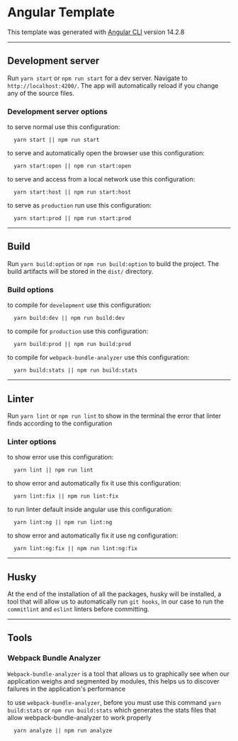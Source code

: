# Angular Template

This template was generated with [Angular CLI](https://github.com/angular/angular-cli) version 14.2.8

---

## Development server

Run `yarn start` or `npm run start` for a dev server. Navigate to `http://localhost:4200/`. The app will automatically reload if you change any of the source files.

### Development server options

to serve normal use this configuration:

```
  yarn start || npm run start
```

to serve and automatically open the browser use this configuration:

```
  yarn start:open || npm run start:open
```

to serve and access from a local network use this configuration:

```
  yarn start:host || npm run start:host
```

to serve as `production` run use this configuration:

```
  yarn start:prod || npm run start:prod
```

<!-- ## Code scaffolding

Run `ng generate component component-name` to generate a new component. You can also use `ng generate directive|pipe|service|class|guard|interface|enum|module`. -->

---

## Build

Run `yarn build:option` or `npm run build:option` to build the project. The build artifacts will be stored in the `dist/` directory.

### Build options

to compile for `development` use this configuration:

```
  yarn build:dev || npm run build:dev
```

to compile for `production` use this configuration:

```
  yarn build:prod || npm run build:prod
```

to compile for `webpack-bundle-analyzer` use this configuration:

```
  yarn build:stats || npm run build:stats
```

---

## Linter

Run `yarn lint` or `npm run lint` to show in the terminal the error that linter finds according to the configuration

### Linter options

to show error use this configuration:

```
  yarn lint || npm run lint
```

to show error and automatically fix it use this configuration:

```
  yarn lint:fix || npm run lint:fix
```

to run linter default inside angular use this configuration:

```
  yarn lint:ng || npm run lint:ng
```

to show error and automatically fix it use ng configuration:

```
  yarn lint:ng:fix || npm run lint:ng:fix
```

---

## Husky

At the end of the installation of all the packages, husky will be installed, a tool that will allow us to automatically run `git hooks`, in our case to run the `commitlint` and `eslint` linters before committing.

---

## Tools

### Webpack Bundle Analyzer

`Webpack-bundle-analyzer` is a tool that allows us to graphically see when our application weighs and segmented by modules, this helps us to discover failures in the application's performance

to use `webpack-bundle-analyzer`, before you must use this command `yarn build:stats` or `npm run build:stats` which generates the stats files that allow webpack-bundle-analyzer to work properly

```
  yarn analyze || npm run analyze
```

<!-- ## Running unit tests

Run `ng test` to execute the unit tests via [Karma](https://karma-runner.github.io). -->

<!-- ## Running end-to-end tests

Run `ng e2e` to execute the end-to-end tests via a platform of your choice. To use this command, you need to first add a package that implements end-to-end testing capabilities. -->
